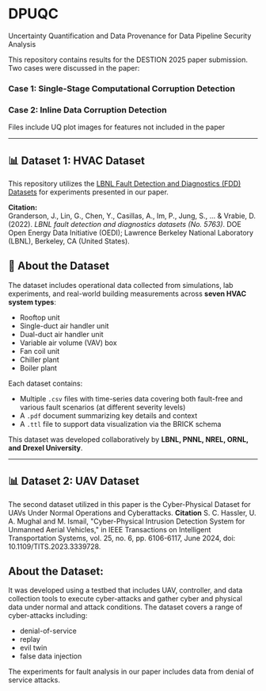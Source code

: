 # DPUQC
Uncertainty Quantification and Data Provenance for Data Pipeline Security Analysis

This repository contains results for the DESTION 2025 paper submission.
Two cases were discussed in the paper:
### Case 1: Single-Stage Computational Corruption Detection
### Case 2: Inline Data Corruption Detection
Files include UQ plot images for features not included in the paper


---
## 📊 Dataset 1: HVAC Dataset

This repository utilizes the [LBNL Fault Detection and Diagnostics (FDD) Datasets](https://data.openei.org/submissions/5763) for experiments presented in our paper.

**Citation:**  
Granderson, J., Lin, G., Chen, Y., Casillas, A., Im, P., Jung, S., ... & Vrabie, D. (2022). *LBNL fault detection and diagnostics datasets (No. 5763)*. DOE Open Energy Data Initiative (OEDI); Lawrence Berkeley National Laboratory (LBNL), Berkeley, CA (United States).



## 🏢 About the Dataset

The dataset includes operational data collected from simulations, lab experiments, and real-world building measurements across **seven HVAC system types**:

- Rooftop unit  
- Single-duct air handler unit  
- Dual-duct air handler unit  
- Variable air volume (VAV) box  
- Fan coil unit  
- Chiller plant  
- Boiler plant  

Each dataset contains:

- Multiple `.csv` files with time-series data covering both fault-free and various fault scenarios (at different severity levels)  
- A `.pdf` document summarizing key details and context  
- A `.ttl` file to support data visualization via the BRICK schema

This dataset was developed collaboratively by **LBNL, PNNL, NREL, ORNL, and Drexel University**.

---
## 📊 Dataset 2: UAV Dataset

The second dataset utilized in this paper is the Cyber-Physical Dataset for UAVs Under Normal Operations and Cyberattacks. 
**Citation**
S. C. Hassler, U. A. Mughal and M. Ismail, "Cyber-Physical Intrusion Detection System for Unmanned Aerial Vehicles," in IEEE Transactions on Intelligent Transportation Systems, vol. 25, no. 6, pp. 6106-6117, June 2024, doi: 10.1109/TITS.2023.3339728.

## About the Dataset:
It was developed using a testbed that includes UAV, controller, and data collection tools to execute cyber-attacks and gather cyber and physical data under normal and attack conditions. 
The dataset covers a range of cyber-attacks including:

- denial-of-service
- replay
- evil twin
- false data injection 
  
The experiments for fault analysis in our paper includes data from denial of service attacks.

